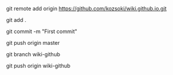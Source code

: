 
git remote add origin https://github.com/kozsoki/wiki.github.io.git

git add .

git commit -m "First commit"

git push origin master

git branch wiki-github

git push origin wiki-github
